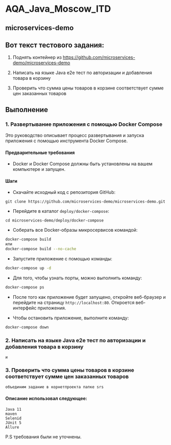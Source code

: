 ﻿# AQA_Java_Moscow_ITD
## microservices-demo

## Вот текст тестового задания:

1. Поднять контейнер из https://github.com/microservices-demo/microservices-demo

2. Написать на языке Java e2e тест по авторизации и добавления товара в корзину

3. Проверить что сумма цены товаров в корзине соответствует сумме цен заказанных товаров

## Выполнение
### 1. Развертывание приложения с помощью Docker Compose
Это руководство описывает процесс развертывания и запуска приложения с помощью инструмента Docker Compose.
#### Предварительные требования
* Docker и Docker Compose должны быть установлены на вашем компьютере и запущен.
#### Шаги
* Скачайте исходный код с репозитория GitHub:
```
git clone https://github.com/microservices-demo/microservices-demo.git
```
* Перейдите в каталог `deploy/docker-compose`:
```
cd microservices-demo/deploy/docker-compose
```
* Соберать все Docker-образы микросервисов командой:
```sh
docker-compose build
или
docker-compose build --no-cache
```
* Запустите приложение с помощью команды:
```sh
docker-compose up -d
```
* Для того, чтобы узнать порты, можно выполнить команду:
```sh
docker-compose ps
```
* После того как приложение будет запущено, откройте веб-браузер и перейдите на страницу `http://localhost:80`. Откроется веб-интерфейс приложения.

* Чтобы остановить приложение, выполните команду:
```sh
docker-compose down
```

### 2. Написать на языке Java e2e тест по авторизации и добавления товара в корзину
    и
### 3. Проверить что сумма цены товаров в корзине соответствует сумме цен заказанных товаров
    объединим задание в корнетпроекта папке srs

#### Описание использовал следующее:
    Java 11
    maven
    Selenid
    JUnit 5
    Allure
P.S требования были не уточнены.


